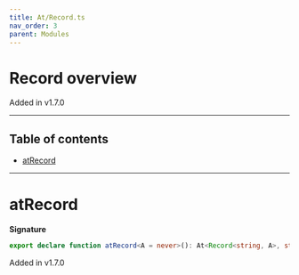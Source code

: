 ```yaml
---
title: At/Record.ts
nav_order: 3
parent: Modules
---
```


# Record overview

Added in v1.7.0

---

<h2 class="text-delta">Table of contents</h2>

- [atRecord](#atrecord)

---

# atRecord

**Signature**

```ts
export declare function atRecord<A = never>(): At<Record<string, A>, string, Option<A>>
```

Added in v1.7.0

